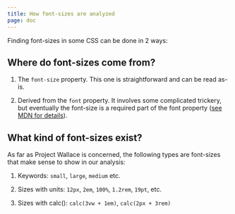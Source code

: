```yaml
---
title: How font-sizes are analyzed
page: doc
---
```


Finding font-sizes in some CSS can be done in 2 ways:

## Where do font-sizes come from?

1. The `font-size` property. This one is straightforward and can be read as-is.

1. Derived from the `font` property. It involves some complicated trickery, but eventually the font-size is a required part of the font property ([see MDN for details](https://developer.mozilla.org/en-US/docs/Web/CSS/font#Syntax)).

## What kind of font-sizes exist?

As far as Project Wallace is concerned, the following types are font-sizes that make sense to show in our analysis:

1. Keywords: `small`, `large`, `medium` etc.

1. Sizes with units: `12px`, `2em`, `100%`, `1.2rem`, `19pt`, etc.

1. Sizes with calc(): `calc(3vw + 1em)`, `calc(2px + 3rem)`
